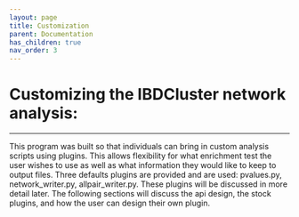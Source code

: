 ```yaml
---
layout: page 
title: Customization
parent: Documentation
has_children: true
nav_order: 3
---
```

# Customizing the IBDCluster network analysis:
---
This program was built so that individuals can bring in custom analysis scripts using plugins. This allows flexibility for what enrichment test the user wishes to use as well as what information they would like to keep to output files. Three defaults plugins are provided and are used: pvalues.py, network_writer.py, allpair_writer.py. These plugins will be discussed in more detail later. The following sections will discuss the api design, the stock plugins, and how the user can design their own plugin.


